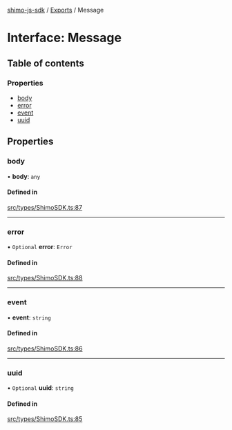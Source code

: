 [shimo-js-sdk](../README.md) / [Exports](../modules.md) / Message

# Interface: Message

## Table of contents

### Properties

- [body](Message.md#body)
- [error](Message.md#error)
- [event](Message.md#event)
- [uuid](Message.md#uuid)

## Properties

### body

• **body**: `any`

#### Defined in

[src/types/ShimoSDK.ts:87](https://github.com/shimohq/shimo-js-sdk/blob/6d68682/src/types/ShimoSDK.ts#L87)

___

### error

• `Optional` **error**: `Error`

#### Defined in

[src/types/ShimoSDK.ts:88](https://github.com/shimohq/shimo-js-sdk/blob/6d68682/src/types/ShimoSDK.ts#L88)

___

### event

• **event**: `string`

#### Defined in

[src/types/ShimoSDK.ts:86](https://github.com/shimohq/shimo-js-sdk/blob/6d68682/src/types/ShimoSDK.ts#L86)

___

### uuid

• `Optional` **uuid**: `string`

#### Defined in

[src/types/ShimoSDK.ts:85](https://github.com/shimohq/shimo-js-sdk/blob/6d68682/src/types/ShimoSDK.ts#L85)
